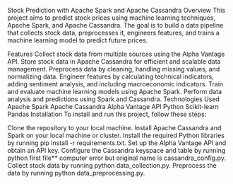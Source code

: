 Stock Prediction with Apache Spark and Apache Cassandra
Overview
This project aims to predict stock prices using machine learning techniques, Apache Spark, and Apache Cassandra. The goal is to build a data pipeline that collects stock data, preprocesses it, engineers features, and trains a machine learning model to predict future prices.

Features
Collect stock data from multiple sources using the Alpha Vantage API.
Store stock data in Apache Cassandra for efficient and scalable data management.
Preprocess data by cleaning, handling missing values, and normalizing data.
Engineer features by calculating technical indicators, adding sentiment analysis, and including macroeconomic indicators.
Train and evaluate machine learning models using Apache Spark.
Perform data analysis and predictions using Spark and Cassandra.
Technologies Used
Apache Spark
Apache Cassandra
Alpha Vantage API
Python
Scikit-learn
Pandas
Installation
To install and run this project, follow these steps:

Clone the repository to your local machine.
Install Apache Cassandra and Spark on your local machine or cluster.
Install the required Python libraries by running pip install -r requirements.txt.
Set up the Alpha Vantage API and obtain an API key.
Configure the Cassandra keyspace and table by running python first file** computer error but original name is cassandra_config.py.
Collect stock data by running python data_collection.py.
Preprocess the data by running python data_preprocessing.py.
